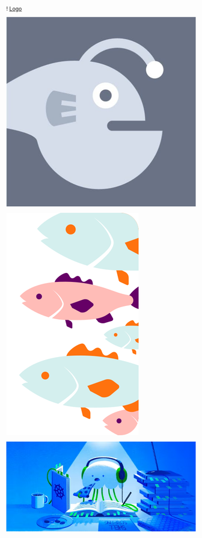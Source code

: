 
! [Logo](assets/logo-pic.svg)

![avatar](assets/awatar-ab.jpeg)

![fish](assets/fish.svg)

![bluePicture](assets/blue-pic.png)
